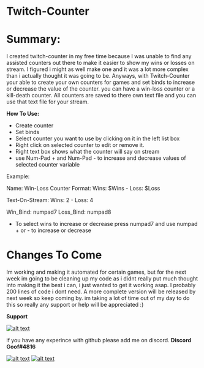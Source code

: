 # Twitch-Counter

# Summary:
  I created twitch-counter in my free time because I was unable to find any assisted counters out there to make it easier to
  show my wins or losses on stream. I figured i might as well make one and it was a lot more complex than i actually thought
  it was going to be. Anyways, with Twitch-Counter your able to create your own counters for games and set binds to increase or
  decrease the value of the counter. you can have a win-loss counter or a kill-death counter. All counters are saved to there own
  text file and you can use that text file for your stream.
  
  **How To Use:**
  + Create counter
  + Set binds
  + Select counter you want to use by clicking on it in the left list box
  + Right click on selected counter to edit or remove it.
  + Right text box shows what the counter will say on stream
  + use Num-Pad + and Num-Pad - to increase and decrease values of selected counter variable
  
  Example:
  
  Name: Win-Loss Counter
  Format: Wins: $Wins - Loss: $Loss
  
  Text-On-Stream: Wins: 2 - Loss: 4
  
  Win_Bind: numpad7
  Loss_Bind: numpad8
  
  + To select wins to increase or decrease press numpad7 and use numpad + or - to increase or decrease
  
  
  # Changes To Come
  Im working and making it automated for certain games, but for the next week im going to be cleaning up my code as i didnt really
  put much thought into making it the best i can, i just wanted to get it working asap. I probably 200 lines of code i dont need.
  A more complete version will be released by next week so keep coming by. im taking a lot of time out of my day to do this so really
  any support or help will be appreciated :)
  
  
  **Support**
  
   [![alt text](https://imgur.com/0ugMekD.jpg "Donate")](https://twitter.com/_Kevin_Hansen_ "My Twitter Page")
  
  
  if you have any experince with github please add me on discord.
  **Discord Goof#4816**
  
  [![alt text](https://imgur.com/qz3cUMk.jpg "Twitter")](https://twitter.com/_Kevin_Hansen_ "My Twitter Page")
  [![alt text](https://imgur.com/Kke6QiX.jpg "Twitch")](https://twitch.tv/DaGoofSta "My Twitch Page")
